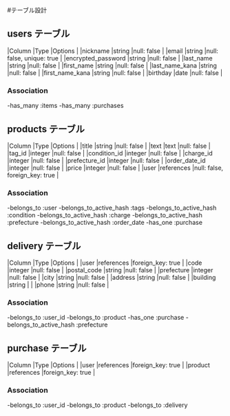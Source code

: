 
#テーブル設計

## users テーブル

|Column             |Type   |Options                   |
|nickname           |string |null: false               |
|email              |string |null: false, unique: true |
|encrypted_password |string |null: false               |
|last_name          |string |null: false               |
|first_name         |string |null: false               |
|last_name_kana     |string |null: false               |
|first_name_kana    |string |null: false               |
|birthday           |date   |null: false               |


### Association
-has_many :items
-has_many :purchases

## products テーブル

|Column        |Type       |Options                        |
|title         |string     |null: false                    |
|text          |text       |null: false                    |
|tag_id        |integer    |null: false                    |
|condition_id  |integer    |null: false                    |
|charge_id     |integer    |null: false                    |
|prefecture_id |integer    |null: false                    |
|order_date_id |integer    |null: false                    |
|price         |integer    |null: false                    |
|user          |references |null: false, foreign_key: true |

### Association
-belongs_to :user
-belongs_to_active_hash :tags
-belongs_to_active_hash :condition
-belongs_to_active_hash :charge
-belongs_to_active_hash :prefecture
-belongs_to_active_hash :order_date
-has_one :purchase

##  delivery テーブル

|Column      |Type       |Options           |
|user        |references |foreign_key: true |
|code        |integer    |null: false       |
|postal_code |string     |null: false       |
|prefecture  |integer    |null: false       |
|city        |string     |null: false       |
|address     |string     |null: false       |
|building    |string     |                  |
|phone       |string     |null: false       |

### Association
-belongs_to :user_id
-belongs_to :product
-has_one :purchase
-belongs_to_active_hash :prefecture

##  purchase テーブル

|Column      |Type       |Options           |
|user        |references |foreign_key: true |
|product     |references |foreign_key: true |

### Association
-belongs_to :user_id
-belongs_to :product
-belongs_to :delivery
